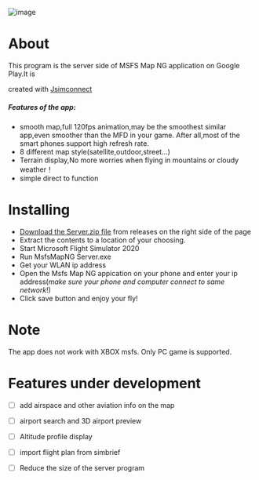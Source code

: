 ![image](https://github.com/GongShengyue/MSFS-MapNG-Server/blob/main/icon_small%20-github.png)

# About

This program is the server side of MSFS Map NG application on Google Play.It is 

created with [Jsimconnect](https://github.com/mharj/jsimconnect)

##### Features of the app:

- smooth map,full 120fps animation,may be the  smoothest similar app,even smoother than the MFD in your game. After all,most of the smart phones support high refresh rate.
- 8 different map style(satellite,outdoor,street...)
- Terrain display,No more worries when flying in mountains or cloudy weather！
- simple direct to function

# Installing

- [Download the Server.zip file](https://github.com/GongShengyue/MSFS-MapNG-Server/releases/tag/v0.1.0) from releases on the right side of the page
- Extract the contents to a location of your choosing.
- Start Microsoft Flight Simulator 2020
- Run MsfsMapNG Server.exe
- Get your WLAN ip address
- Open the Msfs Map NG appication on your phone and enter your ip address(*make sure your phone and computer connect to same network*!)
-  Click save button and enjoy your fly!

# Note

The app does not work with XBOX msfs. Only  PC game is supported.

# Features under development

- [ ] add airspace and other aviation info on the map
- [ ] airport search and 3D airport preview
- [ ] Altitude profile display
- [ ] import flight plan from simbrief
- [ ] Reduce the size of the server program



